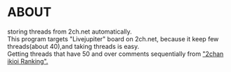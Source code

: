 # ABOUT
storing threads from 2ch.net automatically.<br/>
This program targets "Livejupiter" board on 2ch.net, because it keep few threads(about 40),and taking threads is easy.<br/>
Getting threads that have 50 and over comments sequentially from <a href="http://2ch-ranking.net/index.html?board=livejupiter">"2chan ikioi Ranking".</a>


